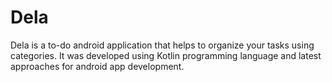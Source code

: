 # Dela
Dela is a to-do android application that helps to organize your tasks using categories. It was developed using Kotlin programming language and latest approaches for android app development. 
